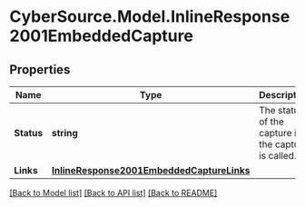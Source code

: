 # CyberSource.Model.InlineResponse2001EmbeddedCapture
## Properties

Name | Type | Description | Notes
------------ | ------------- | ------------- | -------------
**Status** | **string** | The status of the capture if the capture is called.  | [optional] 
**Links** | [**InlineResponse2001EmbeddedCaptureLinks**](InlineResponse2001EmbeddedCaptureLinks.md) |  | [optional] 

[[Back to Model list]](../README.md#documentation-for-models) [[Back to API list]](../README.md#documentation-for-api-endpoints) [[Back to README]](../README.md)

